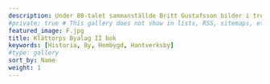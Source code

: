 ```yaml
---
description: Under 80-talet sammanställde Britt Gustafsson bilder i tre fotoalbum på vår by. Detta är det andra albumet. Tusen tack till Eva Ahrenstedt för bilderna! Klicka på en bild för att se bildtext.
#private: true # This gallery does not show in lists, RSS, sitemaps, etc. On list pages, use cascade to hide descendants.
featured_image: F.jpg
title: Klättorps Byalag II bok
keywords: [Historia, By, Hembygd, Hantverksby]
#type: gallery
sort_by: Name
weight: 1
---
```

